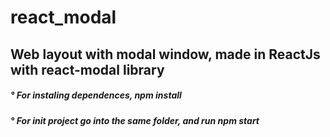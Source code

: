 # react_modal

<div> <h2> Web layout with modal window, made in ReactJs with react-modal library </h2> </div>
<div> <h5> ° For instaling dependences, npm install </h5> </div>
<div> <h5> ° For init project go into the same folder, and run npm start </h5> </div> 